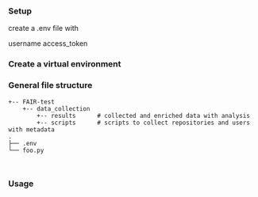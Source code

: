 
### Setup 

create a .env file with 

username
access_token 




### Create a virtual environment 


### General file structure 
```
+-- FAIR-test
    +-- data_collection
        +-- results      # collected and enriched data with analysis
        +-- scripts      # scripts to collect repositories and users with metadata   
.
├── .env
└── foo.py



```

### Usage 